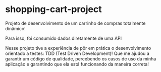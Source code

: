 # shopping-cart-project

Projeto de desenvolvimento de um carrinho de compras totalmente dinâmico!

Para isso, foi consumido dados diretamente de uma API

Nesse projeto tive a experiência de pôr em prática o desenvolvimento orientado a testes: TDD (Test Driven Development)! Que me ajudou a garantir um código de qualidade, percebendo os casos de uso da minha aplicação e garantindo que ela está funcionando da maneira correta!
